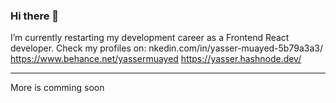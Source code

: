 ### Hi there 👋

  I’m currently restarting my development career as a Frontend React developer. 
  Check my profiles on:
  nkedin.com/in/yasser-muayed-5b79a3a3/
  https://www.behance.net/yassermuayed
  https://yasser.hashnode.dev/
  
  --------------------------------------
  More is comming soon

<!--
**yassermuayed/yassermuayed** is a ✨ _special_ ✨ repository because its `README.md` (this file) appears on your GitHub profile.

Here are some ideas to get you started:

- 🔭 I’m currently working on ...
- 🌱 I’m currently learning ...
- 👯 I’m looking to collaborate on ...
- 🤔 I’m looking for help with ...
- 💬 Ask me about ...
- 📫 How to reach me: ...
- 😄 Pronouns: ...
- ⚡ Fun fact: ...
-->
